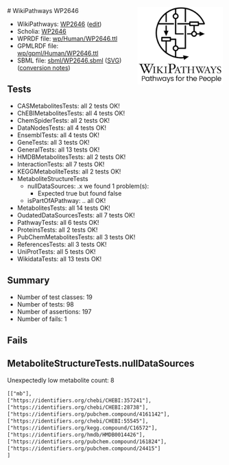 <img style="float: right; width: 200px" src="../logo.png" />
# WikiPathways WP2646

* WikiPathways: [WP2646](https://new.wikipathways.org/instance/WP2646) ([edit](https://identifiers.org/wikipathways:WP2646))
* Scholia: [WP2646](https://scholia.toolforge.org/wikipathways/WP2646)
* WPRDF file: [wp/Human/WP2646.ttl](../wp/Human/WP2646.ttl)
* GPMLRDF file: [wp/gpml/Human/WP2646.ttl](../wp/gpml/Human/WP2646.ttl)
* SBML file: [sbml/WP2646.sbml](../sbml/WP2646.sbml) ([SVG](../sbml/WP2646.svg)) ([conversion notes](../sbml/WP2646.txt))

## Tests
* CASMetabolitesTests: all 2 tests OK!
* ChEBIMetabolitesTests: all 4 tests OK!
* ChemSpiderTests: all 2 tests OK!
* DataNodesTests: all 4 tests OK!
* EnsemblTests: all 4 tests OK!
* GeneTests: all 3 tests OK!
* GeneralTests: all 13 tests OK!
* HMDBMetabolitesTests: all 2 tests OK!
* InteractionTests: all 7 tests OK!
* KEGGMetaboliteTests: all 2 tests OK!
* MetaboliteStructureTests
    * nullDataSources: .x we found 1 problem(s):
        * Expected true but found false
    * isPartOfAPathway: .. all OK!
* MetabolitesTests: all 14 tests OK!
* OudatedDataSourcesTests: all 7 tests OK!
* PathwayTests: all 6 tests OK!
* ProteinsTests: all 2 tests OK!
* PubChemMetabolitesTests: all 3 tests OK!
* ReferencesTests: all 3 tests OK!
* UniProtTests: all 5 tests OK!
* WikidataTests: all 13 tests OK!


## Summary

* Number of test classes: 19
* Number of tests: 98
* Number of assertions: 197
* Number of fails: 1

## Fails

<a name="d325af8e" />

## MetaboliteStructureTests.nullDataSources

Unexpectedly low metabolite count: 8
```
[["mb"],
["https://identifiers.org/chebi/CHEBI:357241"],
["https://identifiers.org/chebi/CHEBI:28738"],
["https://identifiers.org/pubchem.compound/4161142"],
["https://identifiers.org/chebi/CHEBI:55545"],
["https://identifiers.org/kegg.compound/C16572"],
["https://identifiers.org/hmdb/HMDB0014426"],
["https://identifiers.org/pubchem.compound/161824"],
["https://identifiers.org/pubchem.compound/24415"]
]
```

